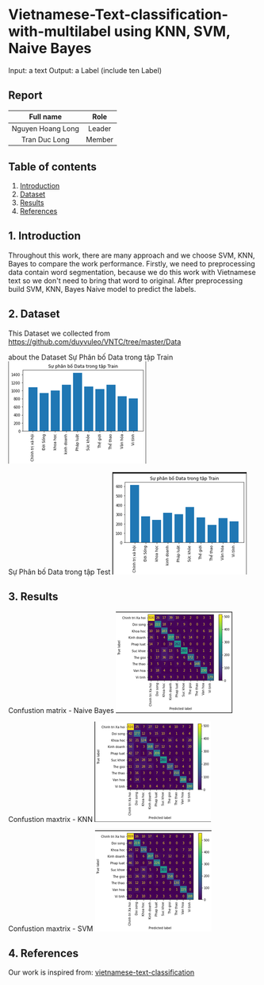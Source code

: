# Vietnamese-Text-classification-with-multilabel using KNN, SVM, Naive Bayes

Input: a text
Output: a Label (include ten Label)




## Report
|Full name|Role|
|:--:|:--:|
| Nguyen Hoang Long| Leader |
| Tran Duc Long| Member |

## Table of contents
1. [Introduction](#1-introduction)
2. [Dataset](#2-Dataset)
3. [Results](#5-results)
4. [References](#6-references)

## 1. Introduction
Throughout this work, there are many approach and we choose SVM, KNN, Bayes to compare the work performance. Firstly, we need to preprocessing data contain word segmentation, because we do this work with Vietnamese text so we don't need to bring that word to original. After preprocessing build SVM, KNN, Bayes Naive model to predict the labels.


## 2. Dataset
This Dataset we collected from https://github.com/duyvuleo/VNTC/tree/master/Data

about the Dataset
Sự Phân bố Data trong tập Train
![Train_Data distribution](./images/train_Data.png "An optional title")

Sự Phân bố Data trong tập Test
![Test_Data distribution](./images/Test_data.png "An optional title")

## 3. Results
Confustion matrix - Naive Bayes
![Confusion matrix when using Naive Bayes](./images/bayes.png "An optional title")

Confustion maxtrix - KNN
![Confusion matrix using KNN](./images/KNN.png "An optional title")

Confustion maxtrix - SVM
![Confustion maxtrix using SVM](./images/SVM.png "An optional title")
  

## 4. References
Our work is inspired from:
[vietnamese-text-classification
](https://github.com/linhnvc/vietnamese-text-classification.git)
